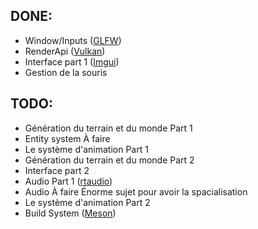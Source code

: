 ## DONE:

- Window/Inputs ([GLFW](https://github.com/glfw/glfw))
- RenderApi ([Vulkan](https://www.vulkan.org/))
- Interface part 1 ([Imgui](https://github.com/ocornut/imgui))
- Gestion de la souris

## TODO:

- Génération du terrain et du monde Part 1
- Entity system À faire
- Le système d'animation Part 1
- Génération du terrain et du monde Part 2
- Interface part 2
- Audio Part 1 ([rtaudio](https://github.com/thestk/rtaudio))
- Audio À faire Énorme sujet pour avoir la spacialisation
- Le système d'animation Part 2
- Build System ([Meson](https://mesonbuild.com))

